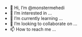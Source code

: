 - 👋 Hi, I’m @monstermehedi
- 👀 I’m interested in ...
- 🌱 I’m currently learning ...
- 💞️ I’m looking to collaborate on ...
- 📫 How to reach me ...

<!---
monstermehedi/monstermehedi is a ✨ special ✨ repository because its `README.md` (this file) appears on your GitHub profile.
You can click the Preview link to take a look at your changes.
--->
